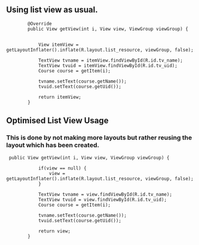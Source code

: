 ## Using list view as usual.

```
        @Override
        public View getView(int i, View view, ViewGroup viewGroup) {


            View itemView = getLayoutInflater().inflate(R.layout.list_resource, viewGroup, false);

            TextView tvname = itemView.findViewById(R.id.tv_name);
            TextView tvuid = itemView.findViewById(R.id.tv_uid);
            Course course = getItem(i);

            tvname.setText(course.getName());
            tvuid.setText(course.getUid());

            return itemView;
        }
```

## Optimised List View Usage
### This is done by not making more layouts but rather reusing the layout which has been created.

```
 public View getView(int i, View view, ViewGroup viewGroup) {

            if(view == null) {
                view = getLayoutInflater().inflate(R.layout.list_resource, viewGroup, false);
            }

            TextView tvname = view.findViewById(R.id.tv_name);
            TextView tvuid = view.findViewById(R.id.tv_uid);
            Course course = getItem(i);

            tvname.setText(course.getName());
            tvuid.setText(course.getUid());

            return view;
        }
```        
